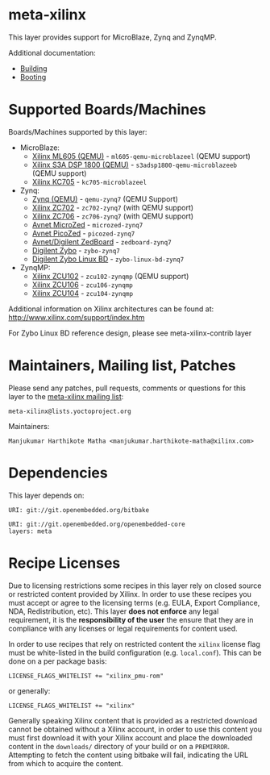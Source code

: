 meta-xilinx
===========

This layer provides support for MicroBlaze, Zynq and ZynqMP.

Additional documentation:

* [Building](README.building.md)
* [Booting](README.booting.md)

Supported Boards/Machines
=========================

Boards/Machines supported by this layer:

* MicroBlaze:
  * [Xilinx ML605 (QEMU)](conf/machine/ml605-qemu-microblazeel.conf) - `ml605-qemu-microblazeel` (QEMU support)
  * [Xilinx S3A DSP 1800 (QEMU)](conf/machine/s3adsp1800-qemu-microblazeeb.conf) - `s3adsp1800-qemu-microblazeeb` (QEMU support)
  * [Xilinx KC705](conf/machine/kc705-microblazeel.conf) - `kc705-microblazeel`
* Zynq:
  * [Zynq (QEMU)](conf/machine/qemu-zynq7.conf) - `qemu-zynq7` (QEMU Support)
  * [Xilinx ZC702](conf/machine/zc702-zynq7.conf) - `zc702-zynq7` (with QEMU support)
  * [Xilinx ZC706](conf/machine/zc706-zynq7.conf) - `zc706-zynq7` (with QEMU support)
  * [Avnet MicroZed](conf/machine/microzed-zynq7.conf) - `microzed-zynq7`
  * [Avnet PicoZed](conf/machine/picozed-zynq7.conf) - `picozed-zynq7`
  * [Avnet/Digilent ZedBoard](conf/machine/zedboard-zynq7.conf) - `zedboard-zynq7`
  * [Digilent Zybo](conf/machine/zybo-zynq7.conf) - `zybo-zynq7`
  * [Digilent Zybo Linux BD](conf/machine/zybo-linux-bd-zynq7.conf) - `zybo-linux-bd-zynq7`
* ZynqMP:
  * [Xilinx ZCU102](conf/machine/zcu102-zynqmp.conf) - `zcu102-zynqmp` (QEMU support)
  * [Xilinx ZCU106](conf/machine/zcu106-zynqmp.conf) - `zcu106-zynqmp`
  * [Xilinx ZCU104](conf/machine/zcu104-zynqmp.conf) - `zcu104-zynqmp`

Additional information on Xilinx architectures can be found at:
	http://www.xilinx.com/support/index.htm

For Zybo Linux BD reference design, please see meta-xilinx-contrib layer

Maintainers, Mailing list, Patches
==================================

Please send any patches, pull requests, comments or questions for this layer to
the [meta-xilinx mailing list](https://lists.yoctoproject.org/listinfo/meta-xilinx):

	meta-xilinx@lists.yoctoproject.org

Maintainers:

	Manjukumar Harthikote Matha <manjukumar.harthikote-matha@xilinx.com>

Dependencies
============

This layer depends on:

	URI: git://git.openembedded.org/bitbake

	URI: git://git.openembedded.org/openembedded-core
	layers: meta

Recipe Licenses
===============

Due to licensing restrictions some recipes in this layer rely on closed source
or restricted content provided by Xilinx. In order to use these recipes you must
accept or agree to the licensing terms (e.g. EULA, Export Compliance, NDA,
Redistribution, etc). This layer **does not enforce** any legal requirement, it
is the **responsibility of the user** the ensure that they are in compliance
with any licenses or legal requirements for content used.

In order to use recipes that rely on restricted content the `xilinx` license
flag must be white-listed in the build configuration (e.g. `local.conf`). This
can be done on a per package basis:

	LICENSE_FLAGS_WHITELIST += "xilinx_pmu-rom"

or generally:

	LICENSE_FLAGS_WHITELIST += "xilinx"

Generally speaking Xilinx content that is provided as a restricted download
cannot be obtained without a Xilinx account, in order to use this content you
must first download it with your Xilinx account and place the downloaded content
in the `downloads/` directory of your build or on a `PREMIRROR`. Attempting to
fetch the content using bitbake will fail, indicating the URL from which to
acquire the content.

